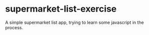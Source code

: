 # supermarket-list-exercise
A simple supermarket list app, trying to learn some javascript in the process.
